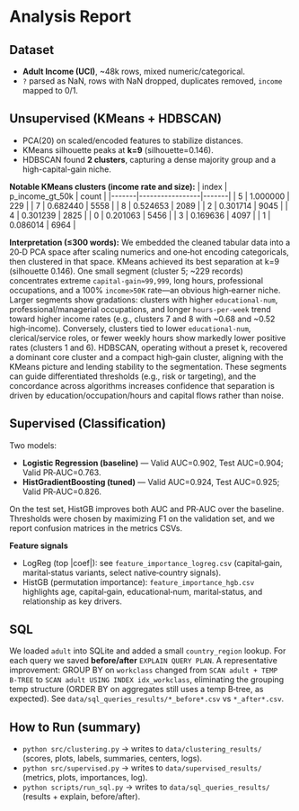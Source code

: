 
# Analysis Report

## Dataset
- **Adult Income (UCI)**, ~48k rows, mixed numeric/categorical.
- `?` parsed as NaN, rows with NaN dropped, duplicates removed, `income` mapped to 0/1.

## Unsupervised (KMeans + HDBSCAN)
- PCA(20) on scaled/encoded features to stabilize distances.
- KMeans silhouette peaks at **k=9** (silhouette=0.146).
- HDBSCAN found **2 clusters**, capturing a dense majority group and a high-capital-gain niche.

**Notable KMeans clusters (income rate and size):**
| index | p_income_gt_50k | count |
|-------|-----------------|-------|
| 5     | 1.000000        |   229 |
| 7     | 0.682440        |  5558 |
| 8     | 0.524653        |  2089 |
| 2     | 0.301714        |  9045 |
| 4     | 0.301239        |  2825 |
| 0     | 0.201063        |  5456 |
| 3     | 0.169636        |  4097 |
| 1     | 0.086014        |  6964 |

**Interpretation (≤300 words):**
We embedded the cleaned tabular data into a 20‑D PCA space after scaling numerics and one‑hot encoding categoricals, then clustered in that space. KMeans achieved its best separation at k=9 (silhouette 0.146). One small segment (cluster 5; ~229 records) concentrates extreme `capital-gain≈99,999`, long hours, professional occupations, and a 100% `income>50K` rate—an obvious high‑earner niche. Larger segments show gradations: clusters with higher `educational-num`, professional/managerial occupations, and longer `hours-per-week` trend toward higher income rates (e.g., clusters 7 and 8 with ~0.68 and ~0.52 high‑income). Conversely, clusters tied to lower `educational-num`, clerical/service roles, or fewer weekly hours show markedly lower positive rates (clusters 1 and 6). HDBSCAN, operating without a preset k, recovered a dominant core cluster and a compact high‑gain cluster, aligning with the KMeans picture and lending stability to the segmentation. These segments can guide differentiated thresholds (e.g., risk or targeting), and the concordance across algorithms increases confidence that separation is driven by education/occupation/hours and capital flows rather than noise.

## Supervised (Classification)
Two models:
- **Logistic Regression (baseline)** — Valid AUC=0.902, Test AUC=0.904; Valid PR‑AUC=0.763.
- **HistGradientBoosting (tuned)** — Valid AUC=0.924, Test AUC=0.925; Valid PR‑AUC=0.826.

On the test set, HistGB improves both AUC and PR‑AUC over the baseline. Thresholds were chosen by maximizing F1 on the validation set, and we report confusion matrices in the metrics CSVs.

**Feature signals**
- LogReg (top |coef|): see `feature_importance_logreg.csv` (capital‑gain, marital‑status variants, select native‑country signals).
- HistGB (permutation importance): `feature_importance_hgb.csv` highlights age, capital‑gain, educational‑num, marital‑status, and relationship as key drivers.

## SQL
We loaded `adult` into SQLite and added a small `country_region` lookup. For each query we saved **before/after** `EXPLAIN QUERY PLAN`. A representative improvement: GROUP BY on `workclass` changed from `SCAN adult + TEMP B‑TREE` to `SCAN adult USING INDEX idx_workclass`, eliminating the grouping temp structure (ORDER BY on aggregates still uses a temp B‑tree, as expected). See `data/sql_queries_results/*_before*.csv` vs `*_after*.csv`.

## How to Run (summary)
- `python src/clustering.py` → writes to `data/clustering_results/` (scores, plots, labels, summaries, centers, logs).
- `python src/supervised.py` → writes to `data/supervised_results/` (metrics, plots, importances, log).
- `python scripts/run_sql.py` → writes to `data/sql_queries_results/` (results + explain, before/after).


